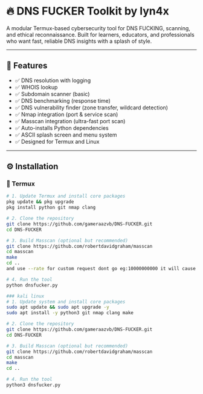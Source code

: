 # 🔥 DNS FUCKER Toolkit by lyn4x

A modular Termux-based cybersecurity tool for DNS FUCKING, scanning, and ethical reconnaissance. Built for learners, educators, and professionals who want fast, reliable DNS insights with a splash of style.

---

## 🧠 Features

- ✅ DNS resolution with logging  
- ✅ WHOIS lookup  
- ✅ Subdomain scanner (basic)  
- ✅ DNS benchmarking (response time)  
- ✅ DNS vulnerability finder (zone transfer, wildcard detection)  
- ✅ Nmap integration (port & service scan)  
- ✅ Masscan integration (ultra-fast port scan)  
- ✅ Auto-installs Python dependencies  
- ✅ ASCII splash screen and menu system  
- ✅ Designed for Termux and Linux  

---

## ⚙️ Installation

### 📱 Termux

```bash
# 1. Update Termux and install core packages
pkg update && pkg upgrade
pkg install python git nmap clang

# 2. Clone the repository
git clone https://github.com/gameraazvb/DNS-FUCKER.git
cd DNS-FUCKER

# 3. Build Masscan (optional but recommended)
git clone https://github.com/robertdavidgraham/masscan
cd masscan
make
cd ..
and use --rate for custom request dont go eg:10000000000 it will cause problem 

# 4. Run the tool
python dnsfucker.py

### kali linux
# 1. Update system and install core packages
sudo apt update && sudo apt upgrade -y
sudo apt install -y python3 git nmap clang make

# 2. Clone the repository
git clone https://github.com/gameraazvb/DNS-FUCKER.git
cd DNS-FUCKER

# 3. Build Masscan (optional but recommended)
git clone https://github.com/robertdavidgraham/masscan
cd masscan
make
cd ..

# 4. Run the tool
python3 dnsfucker.py

